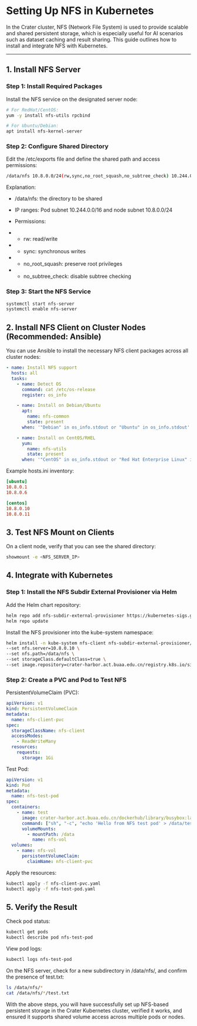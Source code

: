 # Setting Up NFS in Kubernetes

In the Crater cluster, NFS (Network File System) is used to provide scalable and shared persistent storage, which is especially useful for AI scenarios such as dataset caching and result sharing. This guide outlines how to install and integrate NFS with Kubernetes.

---

## 1. Install NFS Server

### Step 1: Install Required Packages

Install the NFS service on the designated server node:

```bash
# For RedHat/CentOS:
yum -y install nfs-utils rpcbind

# For Ubuntu/Debian:
apt install nfs-kernel-server
```

### Step 2: Configure Shared Directory
Edit the /etc/exports file and define the shared path and access permissions:

```bash
/data/nfs 10.8.0.0/24(rw,sync,no_root_squash,no_subtree_check) 10.244.0.0/16(rw,sync,no_root_squash,no_subtree_check)
```
Explanation:

* /data/nfs: the directory to be shared

* IP ranges: Pod subnet 10.244.0.0/16 and node subnet 10.8.0.0/24

* Permissions:

* * rw: read/write

* * sync: synchronous writes

* * no_root_squash: preserve root privileges

* * no_subtree_check: disable subtree checking

### Step 3: Start the NFS Service
```bash
systemctl start nfs-server
systemctl enable nfs-server
```

## 2. Install NFS Client on Cluster Nodes (Recommended: Ansible)
You can use Ansible to install the necessary NFS client packages across all cluster nodes:

```yaml
- name: Install NFS support
  hosts: all
  tasks:
    - name: Detect OS
      command: cat /etc/os-release
      register: os_info

    - name: Install on Debian/Ubuntu
      apt:
        name: nfs-common
        state: present
      when: '"Debian" in os_info.stdout or "Ubuntu" in os_info.stdout'

    - name: Install on CentOS/RHEL
      yum:
        name: nfs-utils
        state: present
      when: '"CentOS" in os_info.stdout or "Red Hat Enterprise Linux" in os_info.stdout'
```
Example hosts.ini inventory:
```ini
[ubuntu]
10.8.0.1
10.8.0.6

[centos]
10.8.0.10
10.8.0.11
```

## 3. Test NFS Mount on Clients
On a client node, verify that you can see the shared directory:
```bash
showmount -e <NFS_SERVER_IP>
```

## 4. Integrate with Kubernetes
### Step 1: Install the NFS Subdir External Provisioner via Helm
Add the Helm chart repository:
```bash
helm repo add nfs-subdir-external-provisioner https://kubernetes-sigs.github.io/nfs-subdir-external-provisioner
helm repo update
```

Install the NFS provisioner into the kube-system namespace:

```bash
helm install -n kube-system nfs-client nfs-subdir-external-provisioner/nfs-subdir-external-provisioner \
--set nfs.server=10.8.0.10 \
--set nfs.path=/data/nfs \
--set storageClass.defaultClass=true \
--set image.repository=crater-harbor.act.buaa.edu.cn/registry.k8s.io/sig-storage/nfs-subdir-external-provisioner
```

### Step 2: Create a PVC and Pod to Test NFS
PersistentVolumeClaim (PVC):
```yaml
apiVersion: v1
kind: PersistentVolumeClaim
metadata:
  name: nfs-client-pvc
spec:
  storageClassName: nfs-client
  accessModes:
    - ReadWriteMany
  resources:
    requests:
      storage: 1Gi
```
Test Pod:
```yaml
apiVersion: v1
kind: Pod
metadata:
  name: nfs-test-pod
spec:
  containers:
    - name: test
      image: crater-harbor.act.buaa.edu.cn/dockerhub/library/busybox:latest
      command: ["sh", "-c", "echo 'Hello from NFS test pod' > /data/test.txt && sleep 3600"]
      volumeMounts:
        - mountPath: /data
          name: nfs-vol
  volumes:
    - name: nfs-vol
      persistentVolumeClaim:
        claimName: nfs-client-pvc
```

Apply the resources:

```bash
kubectl apply -f nfs-client-pvc.yaml
kubectl apply -f nfs-test-pod.yaml
```

## 5. Verify the Result
Check pod status:

```bash
kubectl get pods
kubectl describe pod nfs-test-pod
```
View pod logs:
```bash
kubectl logs nfs-test-pod
```
On the NFS server, check for a new subdirectory in /data/nfs/, and confirm the presence of test.txt:
```bash
ls /data/nfs/*
cat /data/nfs/*/test.txt
```
With the above steps, you will have successfully set up NFS-based persistent storage in the Crater Kubernetes cluster, verified it works, and ensured it supports shared volume access across multiple pods or nodes.
